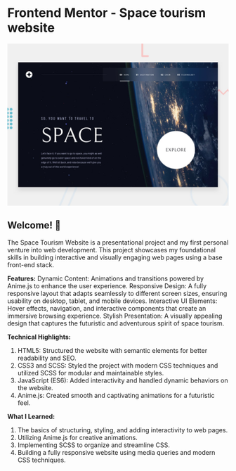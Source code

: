 # Frontend Mentor - Space tourism website

![Design preview for the Space tourism website coding challenge](./preview.jpg)

## Welcome! 👋

The Space Tourism Website is a presentational project and my first personal venture into web development. This project showcases my foundational skills in building interactive and visually engaging web pages using a base front-end stack.

**Features:**
  Dynamic Content: Animations and transitions powered by Anime.js to enhance the user experience.
  Responsive Design: A fully responsive layout that adapts seamlessly to different screen sizes, ensuring usability on desktop, tablet, and mobile devices.
  Interactive UI Elements: Hover effects, navigation, and interactive components that create an immersive browsing experience.
  Stylish Presentation: A visually appealing design that captures the futuristic and adventurous spirit of space tourism.
  
**Technical Highlights:**
  1. HTML5: Structured the website with semantic elements for better readability and SEO.
  2. CSS3 and SCSS: Styled the project with modern CSS techniques and utilized SCSS for modular and maintainable styles.
  3. JavaScript (ES6): Added interactivity and handled dynamic behaviors on the website.
  4. Anime.js: Created smooth and captivating animations for a futuristic feel.
     
**What I Learned:**
  1. The basics of structuring, styling, and adding interactivity to web pages.
  2. Utilizing Anime.js for creative animations.
  3. Implementing SCSS to organize and streamline CSS.
  4. Building a fully responsive website using media queries and modern CSS techniques.
